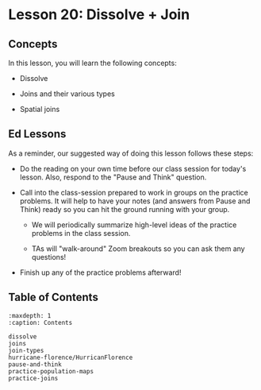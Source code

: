 # <i class="fas fa-book"></i> Lesson 20: Dissolve + Join

## Concepts

In this lesson, you will learn the following concepts:

- Dissolve

- Joins and their various types

- Spatial joins

## Ed Lessons

As a reminder, our suggested way of doing this lesson follows these steps:

- Do the reading on your own time before our class session for today's lesson. Also, respond to the "Pause and Think" question.

- Call into the class-session prepared to work in groups on the practice problems. It will help to have your notes (and answers from Pause and Think) ready so you can hit the ground running with your group.

  - We will periodically summarize high-level ideas of the practice problems in the class session.

  - TAs will "walk-around" Zoom breakouts so you can ask them any questions!

- Finish up any of the practice problems afterward!

## Table of Contents

```{toctree}
:maxdepth: 1
:caption: Contents

dissolve
joins
join-types
hurricane-florence/HurricanFlorence
pause-and-think
practice-population-maps
practice-joins
```
